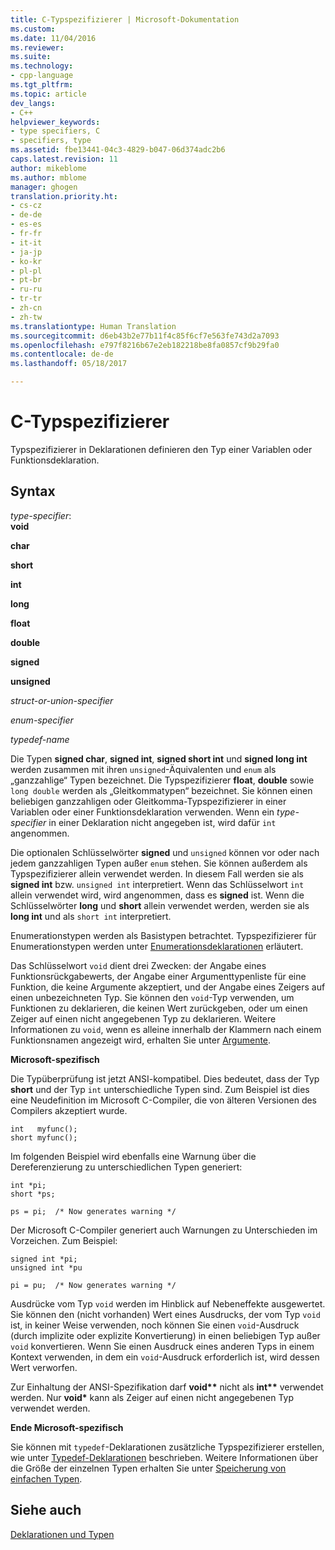 ```yaml
---
title: C-Typspezifizierer | Microsoft-Dokumentation
ms.custom: 
ms.date: 11/04/2016
ms.reviewer: 
ms.suite: 
ms.technology:
- cpp-language
ms.tgt_pltfrm: 
ms.topic: article
dev_langs:
- C++
helpviewer_keywords:
- type specifiers, C
- specifiers, type
ms.assetid: fbe13441-04c3-4829-b047-06d374adc2b6
caps.latest.revision: 11
author: mikeblome
ms.author: mblome
manager: ghogen
translation.priority.ht:
- cs-cz
- de-de
- es-es
- fr-fr
- it-it
- ja-jp
- ko-kr
- pl-pl
- pt-br
- ru-ru
- tr-tr
- zh-cn
- zh-tw
ms.translationtype: Human Translation
ms.sourcegitcommit: d6eb43b2e77b11f4c85f6cf7e563fe743d2a7093
ms.openlocfilehash: e797f8216b67e2eb182218be8fa0857cf9b29fa0
ms.contentlocale: de-de
ms.lasthandoff: 05/18/2017

---
```

# <a name="c-type-specifiers"></a>C-Typspezifizierer
Typspezifizierer in Deklarationen definieren den Typ einer Variablen oder Funktionsdeklaration.  
  
## <a name="syntax"></a>Syntax  
 *type-specifier*:  
 **void**  
  
 **char**  
  
 **short**  
  
 **int**  
  
 **long**  
  
 **float**  
  
 **double**  
  
 **signed**  
  
 **unsigned**  
  
 *struct-or-union-specifier*  
  
 *enum-specifier*  
  
 *typedef-name*  
  
 Die Typen **signed char**, **signed int**, **signed short int** und **signed long int** werden zusammen mit ihren `unsigned`-Äquivalenten und `enum` als „ganzzahlige“ Typen bezeichnet. Die Typspezifizierer **float**, **double** sowie `long double` werden als „Gleitkommatypen“ bezeichnet. Sie können einen beliebigen ganzzahligen oder Gleitkomma-Typspezifizierer in einer Variablen oder einer Funktionsdeklaration verwenden. Wenn ein *type-specifier* in einer Deklaration nicht angegeben ist, wird dafür `int` angenommen.  
  
 Die optionalen Schlüsselwörter **signed** und `unsigned` können vor oder nach jedem ganzzahligen Typen außer `enum` stehen. Sie können außerdem als Typspezifizierer allein verwendet werden. In diesem Fall werden sie als **signed int** bzw. `unsigned int` interpretiert. Wenn das Schlüsselwort `int` allein verwendet wird, wird angenommen, dass es **signed** ist. Wenn die Schlüsselwörter **long** und **short** allein verwendet werden, werden sie als **long int** und als `short int` interpretiert.  
  
 Enumerationstypen werden als Basistypen betrachtet. Typspezifizierer für Enumerationstypen werden unter [Enumerationsdeklarationen](../c-language/c-enumeration-declarations.md) erläutert.  
  
 Das Schlüsselwort `void` dient drei Zwecken: der Angabe eines Funktionsrückgabewerts, der Angabe einer Argumenttypenliste für eine Funktion, die keine Argumente akzeptiert, und der Angabe eines Zeigers auf einen unbezeichneten Typ. Sie können den `void`-Typ verwenden, um Funktionen zu deklarieren, die keinen Wert zurückgeben, oder um einen Zeiger auf einen nicht angegebenen Typ zu deklarieren. Weitere Informationen zu `void`, wenn es alleine innerhalb der Klammern nach einem Funktionsnamen angezeigt wird, erhalten Sie unter [Argumente](../c-language/arguments.md).  
  
 **Microsoft-spezifisch**  
  
 Die Typüberprüfung ist jetzt ANSI-kompatibel. Dies bedeutet, dass der Typ **short** und der Typ `int` unterschiedliche Typen sind. Zum Beispiel ist dies eine Neudefinition im Microsoft C-Compiler, die von älteren Versionen des Compilers akzeptiert wurde.  
  
```  
int   myfunc();  
short myfunc();  
```  
  
 Im folgenden Beispiel wird ebenfalls eine Warnung über die Dereferenzierung zu unterschiedlichen Typen generiert:  
  
```  
int *pi;  
short *ps;  
  
ps = pi;  /* Now generates warning */  
```  
  
 Der Microsoft C-Compiler generiert auch Warnungen zu Unterschieden im Vorzeichen. Zum Beispiel:  
  
```  
signed int *pi;  
unsigned int *pu  
  
pi = pu;  /* Now generates warning */  
```  
  
 Ausdrücke vom Typ `void` werden im Hinblick auf Nebeneffekte ausgewertet. Sie können den (nicht vorhanden) Wert eines Ausdrucks, der vom Typ `void` ist, in keiner Weise verwenden, noch können Sie einen `void`-Ausdruck (durch implizite oder explizite Konvertierung) in einen beliebigen Typ außer `void` konvertieren. Wenn Sie einen Ausdruck eines anderen Typs in einem Kontext verwenden, in dem ein `void`-Ausdruck erforderlich ist, wird dessen Wert verworfen.  
  
 Zur Einhaltung der ANSI-Spezifikation darf **void\*\*** nicht als **int\*\*** verwendet werden. Nur **void\*** kann als Zeiger auf einen nicht angegebenen Typ verwendet werden.  
  
 **Ende Microsoft-spezifisch**  
  
 Sie können mit `typedef`-Deklarationen zusätzliche Typspezifizierer erstellen, wie unter [Typedef-Deklarationen](../c-language/typedef-declarations.md) beschrieben. Weitere Informationen über die Größe der einzelnen Typen erhalten Sie unter [Speicherung von einfachen Typen](../c-language/storage-of-basic-types.md).  
  
## <a name="see-also"></a>Siehe auch  
 [Deklarationen und Typen](../c-language/declarations-and-types.md)
